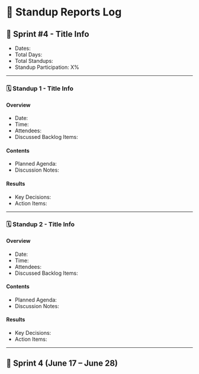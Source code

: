 # 🧭 Standup Reports Log

## 📅 Sprint #4 - Title Info
* Dates:
* Total Days:
* Total Standups: 
* Standup Participation: X%

---

### 🗓️ Standup 1 - Title Info

#### Overview
* Date:
* Time:
* Attendees:
* Discussed Backlog Items:

#### Contents
* Planned Agenda:
* Discussion Notes:

#### Results
* Key Decisions:
* Action Items:

---

### 🗓️ Standup 2 - Title Info

#### Overview
* Date:
* Time:
* Attendees:
* Discussed Backlog Items:

#### Contents
* Planned Agenda:
* Discussion Notes:

#### Results
* Key Decisions:
* Action Items:

---
## 📅 Sprint 4 (June 17 – June 28)

<!-- Repeat format as needed -->
